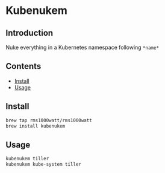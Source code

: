# Kubenukem

## Introduction

Nuke everything in a Kubernetes namespace following `*name*`

## Contents

- [Install](#install)
- [Usage](#usage)

## Install

```bash
brew tap rms1000watt/rms1000watt
brew install kubenukem
```

## Usage

```bash
kubenukem tiller
kubenukem kube-system tiller
```
